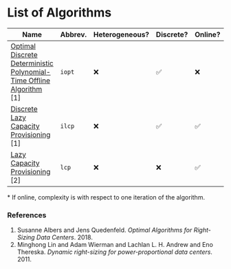 # List of Algorithms

| Name                                                                           | Abbrev. | Heterogeneous? | Discrete? | Online? | Competitiveness | Complexity* |
| ------------------------------------------------------------------------------ | ------- | -------------- | --------- | ------- | --------------- | ----------- |
| [Optimal Discrete Deterministic Polynomial-Time Offline Algorithm](opt.rs) [1] | `iopt`  | ❌             | ✅        | ❌      | optimal         | O(T log m)  |
| [Discrete Lazy Capacity Provisioning](lcp.rs) [1]                              | `ilcp`  | ❌             | ✅        | ✅      | 3-competitive   | ?           |
| [Lazy Capacity Provisioning](lcp.rs) [2]                                       | `lcp`   | ❌             | ❌        | ✅      | 3-competitive   | ?           |

\* If online, complexity is with respect to one iteration of the algorithm.

### References

1. Susanne Albers and Jens Quedenfeld. _Optimal Algorithms for Right-Sizing Data Centers_. 2018.
2. Minghong Lin and Adam Wierman and Lachlan L. H. Andrew and Eno Thereska. _Dynamic right-sizing for power-proportional data centers_. 2011.
